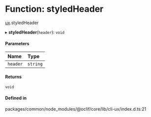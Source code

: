 # Function: styledHeader

[ux](../modules/ux.md).styledHeader

▸ **styledHeader**(`header`): `void`

#### Parameters

| Name | Type |
| :------ | :------ |
| `header` | `string` |

#### Returns

`void`

#### Defined in

packages/common/node_modules/@oclif/core/lib/cli-ux/index.d.ts:21
